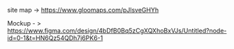 site map -> https://www.gloomaps.com/pJlsveGHYh

Mockup - > https://www.figma.com/design/4bDfB0Bq5zCgXQXhoBxVJs/Untitled?node-id=0-1&t=HN6Qz54QDh7j6PK6-1
